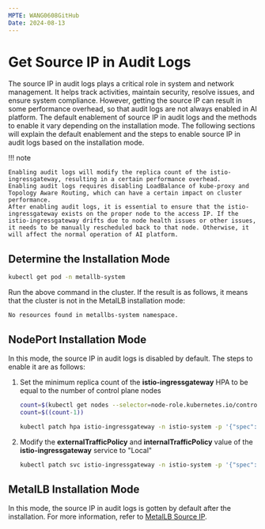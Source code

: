 ```yaml
---
MPTE: WANG0608GitHub
Date: 2024-08-13
---
```


# Get Source IP in Audit Logs

The source IP in audit logs plays a critical role in system and network management.
It helps track activities, maintain security, resolve issues, and ensure system
compliance. However, getting the source IP can result in some performance overhead,
so that audit logs are not always enabled in AI platform.
The default enablement of source IP in audit logs and the methods to enable it vary
depending on the installation mode. The following sections will explain the default
enablement and the steps to enable source IP in audit logs based on the installation mode.

!!! note

    Enabling audit logs will modify the replica count of the istio-ingressgateway, resulting in a certain performance overhead.
    Enabling audit logs requires disabling LoadBalance of kube-proxy and Topology Aware Routing, which can have a certain impact on cluster performance.
    After enabling audit logs, it is essential to ensure that the istio-ingressgateway exists on the proper node to the access IP. If the istio-ingressgateway drifts due to node health issues or other issues, it needs to be manually rescheduled back to that node. Otherwise, it will affect the normal operation of AI platform.

## Determine the Installation Mode

```bash
kubectl get pod -n metallb-system
```

Run the above command in the cluster. If the result is as follows,
it means that the cluster is not in the MetalLB installation mode:

```console
No resources found in metallbs-system namespace.
```

## NodePort Installation Mode

In this mode, the source IP in audit logs is disabled by default.
The steps to enable it are as follows:

1. Set the minimum replica count of the __istio-ingressgateway__ HPA to be equal to the number of control plane nodes

    ```bash
    count=$(kubectl get nodes --selector=node-role.kubernetes.io/control-plane | wc -l)
    count=$((count-1))

    kubectl patch hpa istio-ingressgateway -n istio-system -p '{"spec":{"minReplicas":'$count'}}'
    ```

2. Modify the __externalTrafficPolicy__ and  __internalTrafficPolicy__ value of the __istio-ingressgateway__ service to "Local"

    ```bash
    kubectl patch svc istio-ingressgateway -n istio-system -p '{"spec":{"externalTrafficPolicy":"Local","internalTrafficPolicy":"Local"}}'
    ```

## MetalLB Installation Mode

In this mode, the source IP in audit logs is gotten by default after the installation.
For more information, refer to [MetalLB Source IP](../../../network/modules/metallb/source_ip.md).
